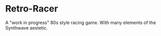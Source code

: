 # Retro-Racer
A "work in progress" 80s style racing game. With many elements of the Synthwave aestetic.  
